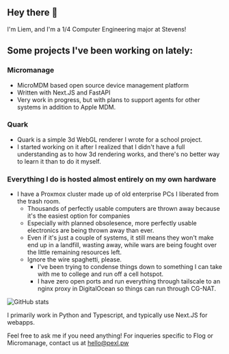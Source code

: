 ## Hey there 👋
I'm Liem, and I'm a 1/4 Computer Engineering major at Stevens!

## Some projects I've been working on lately:

### Micromanage
* MicroMDM based open source device management platform
* Written with Next.JS and FastAPI
* Very work in progress, but with plans to support agents for other systems in addition to Apple MDM.

### Quark
* Quark is a simple 3d WebGL renderer I wrote for a school project.
* I started working on it after I realized that I didn't have a full understanding as to how 3d rendering works, and there's no better way to learn it than to do it myself.

### Everything I do is hosted almost entirely on my own hardware
* I have a Proxmox cluster made up of old enterprise PCs I liberated from the trash room.
  * Thousands of perfectly usable computers are thrown away because it's the easiest option for companies
  * Especially with planned obsolesence, more perfectly usable electronics are being thrown away than ever.
  * Even if it's just a couple of systems, it still means they won't make end up in a landfill, wasting away, while wars are being fought over the little remaining resources left.
  * Ignore the wire spaghetti, please.
    * I've been trying to condense things down to something I can take with me to college and run off a cell hotspot.
    * I have zero open ports and run everything through tailscale to an nginx proxy in DigitalOcean so things can run through CG-NAT.

![GitHub stats](https://github-readme-stats.vercel.app/api?username=liemeldert&count_private=true&show_icons=true&theme=tokyonight)

I primarily work in Python and Typescript, and typically use Next.JS for webapps.

Feel free to ask me if you need anything!
For inqueries specific to Flog or Micromanage, contact us at hello@pexl.pw
